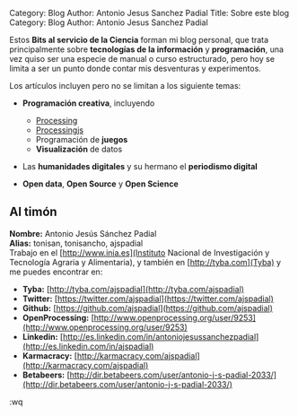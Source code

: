 Category: Blog
Author: Antonio Jesus Sanchez Padial
Title: Sobre este blog
Category: Blog
Author: Antonio Jesus Sanchez Padial


Estos **Bits al servicio de la Ciencia** forman mi blog personal, que trata principalmente sobre **tecnologías de la información** y **programación**, una vez quiso ser una especie de manual o curso estructurado, pero hoy se limita a ser un punto donde contar mis desventuras y experimentos. 

Los artículos incluyen pero no se limitan a los siguiente temas:

* **Programación creativa**, incluyendo
	* [Processing](http://processing.org)
	* [Processingjs](http://processingjs.org)
	* Programación de **juegos**
	* **Visualización** de datos

* Las **humanidades digitales** y su hermano el **periodismo digital**

* **Open data**, **Open Source** y **Open Science**

## Al timón

**Nombre:** Antonio Jesús Sánchez Padial  
**Alias:** tonisan, tonisancho, ajspadial  
Trabajo en el [http://www.inia.es](Instituto Nacional de Investigación y Tecnología Agraria y Alimentaria), y también en [http://tyba.com](Tyba) y me puedes encontrar en:

* **Tyba:** [http://tyba.com/ajspadial](http://tyba.com/ajspadial)
* **Twitter:** [https://twitter.com/ajspadial](https://twitter.com/ajspadial)   
* **Github:** [https://github.com/ajspadial](https://github.com/ajspadial)
* **OpenProcessing:** [http://www.openprocessing.org/user/9253](http://www.openprocessing.org/user/9253)
* **Linkedin:** [http://es.linkedin.com/in/antoniojesussanchezpadial](http://es.linkedin.com/in/ajspadial)  
* **Karmacracy:** [http://karmacracy.com/ajspadial](http://karmacracy.com/ajspadial)  
* **Betabeers:** [http://dir.betabeers.com/user/antonio-j-s-padial-2033/](http://dir.betabeers.com/user/antonio-j-s-padial-2033/)  

:wq


